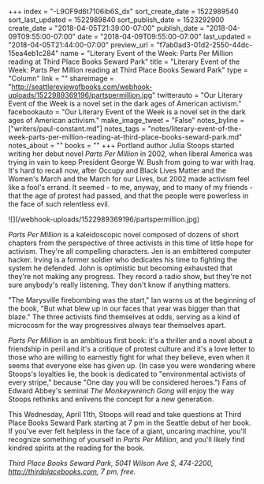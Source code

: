 +++
index = "-L9OF9d6t7106ib6S_dx"
sort_create_date = 1522989540
sort_last_updated = 1522989840
sort_publish_date = 1523292900
create_date = "2018-04-05T21:39:00-07:00"
publish_date = "2018-04-09T09:55:00-07:00"
date = "2018-04-09T09:55:00-07:00"
last_updated = "2018-04-05T21:44:00-07:00"
preview_url = "f7ab0ad3-01d2-2550-44dc-15ea4eb1c284"
name = "Literary Event of the Week: Parts Per Million reading at Third Place Books Seward Park"
title = "Literary Event of the Week: Parts Per Million reading at Third Place Books Seward Park"
type = "Column"
link = ""
shareimage = "http://seattlereviewofbooks.com/webhook-uploads/1522989369196/partspermillion.jpg"
twitterauto = "Our Literary Event of the Week is a novel set in the dark ages of American activism."
facebookauto = "Our Literary Event of the Week is a novel set in the dark ages of American activism."
make_image_tweet = "False"
notes_byline = ["writers/paul-constant.md"]
notes_tags = "notes/literary-event-of-the-week-parts-per-million-reading-at-third-place-books-seward-park.md"
notes_about = ""
books = ""
+++
Portland author Julia Stoops started writing her debut novel *Parts Per Million* in 2002, when liberal America was trying in vain to keep President George W. Bush from going to war with Iraq. It's hard to recall now, after Occupy and Black Lives Matter and the Women's March and the March for our Lives, but 2002 made activism feel like a fool's errand. It seemed - to me, anyway, and to many of my friends - that the age of protest had passed, and that the people were powerless in the face of such relentless evil.

<p class="image-left">![](/webhook-uploads/1522989369196/partspermillion.jpg)</p>

*Parts Per Million* is a kaleidoscopic novel composed of dozens of short chapters from the perspective of three activists in this time of little hope for activism. They're all compelling characters. Jen is an embittered computer hacker. Irving is a former soldier who dedicates his time to fighting the system he defended. John is optimistic but becoming exhausted that they're not making any progress. They record a radio show, but they're not sure anybody's really listening. They don't know if anything matters.

"The Marysville firebombing was the start," Ian warns us at the beginning of the book, "But what blew up in our faces that year was bigger than that blaze." The three activists find themselves at odds, serving as a kind of microcosm for the way progressives always tear themselves apart.

*Parts Per Million* is an ambitious first book: it's a thriller and a novel about a friendship in peril and it's a critique of protest culture and it's a love letter to those who are willing to earnestly fight for what they believe, even when it seems that everyone else has given up. (In case you were wondering where Stoops's loyalties lie, the book is dedicated to "environmental activists of every stripe," because "One day you will be considered heroes.") Fans of Edward Abbey's seminal *The Monkeywrench Gang* will enjoy the way Stoops rethinks and enlivens the concept for a new generation.

This Wednesday, April 11th, Stoops will read and take questions at Third Place Books Seward Park starting at 7 pm in the Seattle debut of her book. If you've ever felt helpless in the face of a giant, uncaring machine, you'll recognize something of yourself in *Parts Per Million*, and you'll likely find kindred spirits at the reading for the book.

*Third Place Books Seward Park, 5041 Wilson Ave S, 474-2200, http://thirdplacebooks.com, 7 pm, free.*
